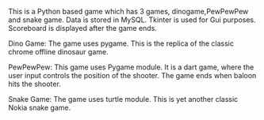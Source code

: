 This is a Python based game which has 3 games, dinogame,PewPewPew and snake game.
Data is stored in MySQL.
Tkinter is used for Gui purposes. 
Scoreboard is displayed after the game ends.

Dino Game:
The game uses pygame. 
This is the replica of the classic chrome offline dinosaur game.

PewPewPew:
This game uses Pygame module.
It is a dart game, where the user input controls the position of the shooter.
The game ends when baloon hits the shooter.

Snake Game:
The game uses turtle module. 
This is yet another classic Nokia snake game.


